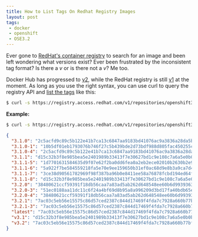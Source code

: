 ```yaml
---
title: How to List Tags On Redhat Registry Images
layout: post
tags:
 - docker
 - openshift
 - OSE3.2
---
```



Ever gone to [RedHat's container registry](https://access.redhat.com/search/#/container-images) to search for an image and been left wondering what versions exist? Ever been frustrated by the inconsistent tag format? Is there a _v_ or is there not a _v_? Me too.

Docker Hub has progressed to [v2](https://docs.docker.com/registry/spec/api/), while the RedHat registry is still [v1](https://docs.docker.com/v1.6/reference/api/registry_api/) at the moment. As long as you use the right syntax, you can use curl to query the registry API and [list the tags](https://docs.docker.com/v1.6/reference/api/registry_api/#list-repository-tags) like this:

```bash
$ curl -s https://registry.access.redhat.com/v1/repositories/openshift3/${image}/tags | jq .
```

**Example:**

```bash
$ curl -s https://registry.access.redhat.com/v1/repositories/openshift3/logging-kibana/tags | jq .
```
```json
{
  "3.1.0": "2c5acfd9c89c5b122e41b7ca13c6847aa9183bd41076ac9a3836a28da5b82bb4",
  "3.1.0-1": "10b5df01eb1793076b746f27c5b439bde2d73bdf988d805fac450255c22d904b",
  "3.1.0-4": "2c5acfd9c89c5b122e41b7ca13c6847aa9183bd41076ac9a3836a28da5b82bb4",
  "3.1.1": "d15c32b3f8e985bea5e2401989b33413f7e30627bd1c9e108c7a6a5e0b0b0fc4",
  "3.1.1-5": "1d7701631584635d9f07e62f2ba0dd6fea0a2eb2ece02010b2630b2e9aaf9af7",
  "3.1.1-6": "5a922f7be584559218fa5e70e9ee159650b31ef0ac68d9e8b3a9ca7d45ef491c",
  "3.1.1-7": "3ce38d90561782969f98f387ba96b0e8411ee58a76878fcbd194ed64f54150a9",
  "3.1.1-8": "d15c32b3f8e985bea5e2401989b33413f7e30627bd1c9e108c7a6a5e0b0b0fc4",
  "3.2.0": "38480621ccf59391f18db56caa7a83ad5ab262d648548ee60b6d993936366ea8",
  "3.2.0-3": "51ec0188aa11dc11c6f24a4bf69d8b95a8a996209d3bd17fa40bdb65e20f8b89",
  "3.2.0-4": "38480621ccf59391f18db56caa7a83ad5ab262d648548ee60b6d993936366ea8",
  "3.2.1": "7ac03c5eb56e15575c86d57ced2387c844d17469f4fda7c7928a660b77bf3aef",
  "3.2.1-3": "7ac03c5eb56e15575c86d57ced2387c844d17469f4fda7c7928a660b77bf3aef",
  "latest": "7ac03c5eb56e15575c86d57ced2387c844d17469f4fda7c7928a660b77bf3aef",
  "v3.1": "d15c32b3f8e985bea5e2401989b33413f7e30627bd1c9e108c7a6a5e0b0b0fc4",
  "v3.2": "7ac03c5eb56e15575c86d57ced2387c844d17469f4fda7c7928a660b77bf3aef"
}
```
